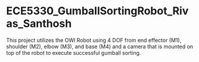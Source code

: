 # ECE5330_GumballSortingRobot_Rivas_Santhosh
This project utilizes the OWI Robot using 4 DOF from end effector (M1), shoulder (M2), elbow (M3), and base (M4) and a camera that is mounted on top of the robot to execute successful gumball sorting. 
